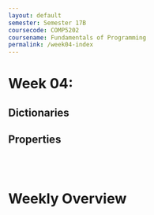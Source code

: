 ```yaml
---
layout: default
semester: Semester 17B
coursecode: COMP5202
coursename: Fundamentals of Programming
permalink: /week04-index
---
```


# Week 04:
## Dictionaries
## Properties

<br><br>

# Weekly Overview